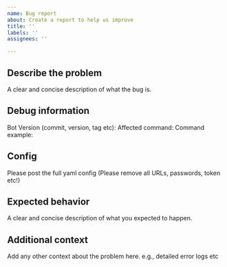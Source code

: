 ```yaml
---
name: Bug report
about: Create a report to help us improve
title: ''
labels: ''
assignees: ''

---
```


## Describe the problem

A clear and concise description of what the bug is.

## Debug information
Bot Version (commit, version, tag etc): 
Affected command: 
Command example:

## Config
Please post the full yaml config (Please remove all URLs, passwords, token etc!)

## Expected behavior

A clear and concise description of what you expected to happen.

## Additional context

Add any other context about the problem here.
e.g., detailed error logs etc
